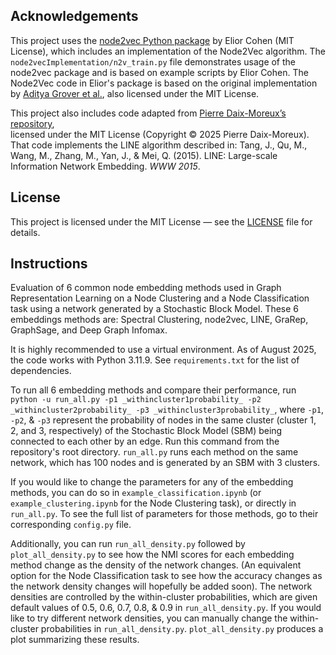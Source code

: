 ## Acknowledgements

This project uses the [node2vec Python package](https://github.com/eliorc/node2vec) by Elior Cohen (MIT License), which includes an implementation of the Node2Vec algorithm. The `node2vecImplementation/n2v_train.py` file demonstrates usage of the node2vec package and is based on example scripts by Elior Cohen. The Node2Vec code in Elior's package is based on the original implementation by [Aditya Grover et al.](https://github.com/aditya-grover/node2vec), also licensed under the MIT License.

This project also includes code adapted from [Pierre Daix-Moreux’s repository](https://github.com/dmpierre/LINE),  
licensed under the MIT License (Copyright © 2025 Pierre Daix-Moreux). That code implements the LINE algorithm described in: Tang, J., Qu, M., Wang, M., Zhang, M., Yan, J., & Mei, Q. (2015). LINE: Large-scale Information Network Embedding. *WWW 2015*.

## License

This project is licensed under the MIT License — see the [LICENSE](LICENSE) file for details.

## Instructions

Evaluation of 6 common node embedding methods used in Graph Representation Learning on a Node Clustering and a Node Classification task using a network generated by a Stochastic Block Model. These 6 embeddings methods are: Spectral Clustering, node2vec, LINE, GraRep, GraphSage, and Deep Graph Infomax.

It is highly recommended to use a virtual environment. As of August 2025, the code works with Python 3.11.9. See `requirements.txt` for the list of dependencies.

To run all 6 embedding methods and compare their performance, run ```python -u run_all.py -p1 _withincluster1probability_ -p2 _withincluster2probability_ -p3 _withincluster3probability_```, where ```-p1```, ```-p2```, & ```-p3``` represent the probability of nodes in the same cluster (cluster 1, 2, and 3, respectively) of the Stochastic Block Model (SBM) being connected to each other by an edge. Run this command from the repository's root directory. ```run_all.py``` runs each method on the same network, which has 100 nodes and is generated by an SBM with 3 clusters. 

If you would like to change the parameters for any of the embedding methods, you can do so in ```example_classification.ipynb``` (or ```example_clustering.ipynb``` for the Node Clustering task), or directly in ```run_all.py```. To see the full list of parameters for those methods, go to their corresponding ```config.py``` file.

Additionally, you can run ```run_all_density.py``` followed by ```plot_all_density.py``` to see how the NMI scores for each embedding method change as the density of the network changes. (An equivalent option for the Node Classification task to see how the accuracy changes as the network density changes will hopefully be added soon). The network densities are controlled by the within-cluster probabilities, which are given default values of 0.5, 0.6, 0.7, 0.8, & 0.9 in ```run_all_density.py```. If you would like to try different network densities, you can manually change the within-cluster probabilities in ```run_all_density.py```. ```plot_all_density.py``` produces a plot summarizing these results.
